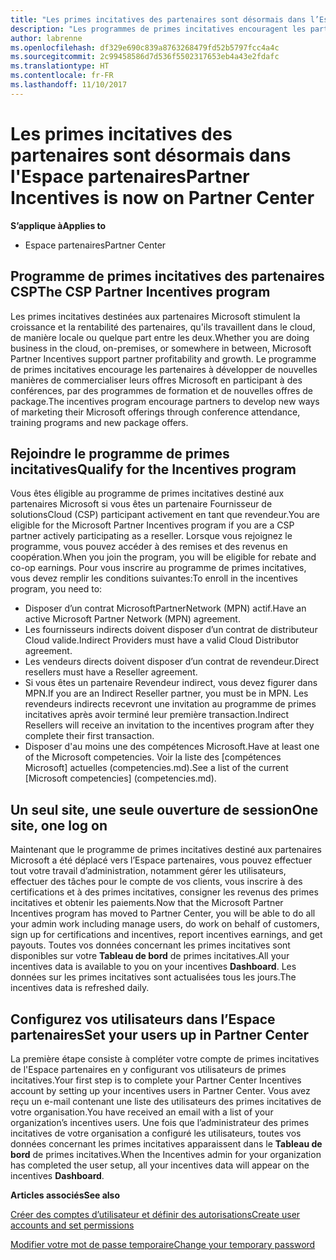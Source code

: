 ```yaml
---
title: "Les primes incitatives des partenaires sont désormais dans l’Espace partenaires| Espace partenaires"
description: "Les programmes de primes incitatives encouragent les partenaires à développer de nouvelles techniques de marketing, proposer des formations, etc."
author: labrenne
ms.openlocfilehash: df329e690c839a8763268479fd52b5797fcc4a4c
ms.sourcegitcommit: 2c99458586d7d536f5502317653eb4a43e2fdafc
ms.translationtype: HT
ms.contentlocale: fr-FR
ms.lasthandoff: 11/10/2017
---
```

# <a name="partner-incentives-is-now-on-partner-center"></a><span data-ttu-id="72047-103">Les primes incitatives des partenaires sont désormais dans l'Espace partenaires</span><span class="sxs-lookup"><span data-stu-id="72047-103">Partner Incentives is now on Partner Center</span></span> 

**<span data-ttu-id="72047-104">S’applique à</span><span class="sxs-lookup"><span data-stu-id="72047-104">Applies to</span></span>**

-  <span data-ttu-id="72047-105">Espace partenaires</span><span class="sxs-lookup"><span data-stu-id="72047-105">Partner Center</span></span>

## <a name="the-csp-partner-incentives-program"></a><span data-ttu-id="72047-106">Programme de primes incitatives des partenaires CSP</span><span class="sxs-lookup"><span data-stu-id="72047-106">The CSP Partner Incentives program</span></span>

<span data-ttu-id="72047-107">Les primes incitatives destinées aux partenaires Microsoft stimulent la croissance et la rentabilité des partenaires, qu'ils travaillent dans le cloud, de manière locale ou quelque part entre les deux.</span><span class="sxs-lookup"><span data-stu-id="72047-107">Whether you are doing business in the cloud, on-premises, or somewhere in between, Microsoft Partner Incentives support partner profitability and growth.</span></span> <span data-ttu-id="72047-108">Le programme de primes incitatives encourage les partenaires à développer de nouvelles manières de commercialiser leurs offres Microsoft en participant à des conférences, par des programmes de formation et de nouvelles offres de package.</span><span class="sxs-lookup"><span data-stu-id="72047-108">The incentives program encourage partners to develop new ways of marketing their Microsoft offerings through conference attendance, training programs and new package offers.</span></span> 

## <a name="qualify-for-the-incentives-program"></a><span data-ttu-id="72047-109">Rejoindre le programme de primes incitatives</span><span class="sxs-lookup"><span data-stu-id="72047-109">Qualify for the Incentives program</span></span>

<span data-ttu-id="72047-110">Vous êtes éligible au programme de primes incitatives destiné aux partenaires Microsoft si vous êtes un partenaire Fournisseur de solutionsCloud (CSP) participant activement en tant que revendeur.</span><span class="sxs-lookup"><span data-stu-id="72047-110">You are eligible for the Microsoft Partner Incentives program if you are a CSP partner actively participating as a reseller.</span></span>
<span data-ttu-id="72047-111">Lorsque vous rejoignez le programme, vous pouvez accéder à des remises et des revenus en coopération.</span><span class="sxs-lookup"><span data-stu-id="72047-111">When you join the program, you will be eligible for rebate and co-op earnings.</span></span> <span data-ttu-id="72047-112">Pour vous inscrire au programme de primes incitatives, vous devez remplir les conditions suivantes:</span><span class="sxs-lookup"><span data-stu-id="72047-112">To enroll in the incentives program, you need to:</span></span> 
-   <span data-ttu-id="72047-113">Disposer d’un contrat MicrosoftPartnerNetwork (MPN) actif.</span><span class="sxs-lookup"><span data-stu-id="72047-113">Have an active Microsoft Partner Network (MPN) agreement.</span></span>  
-   <span data-ttu-id="72047-114">Les fournisseurs indirects doivent disposer d’un contrat de distributeur Cloud valide.</span><span class="sxs-lookup"><span data-stu-id="72047-114">Indirect Providers must have a valid Cloud Distributor agreement.</span></span>
-   <span data-ttu-id="72047-115">Les vendeurs directs doivent disposer d’un contrat de revendeur.</span><span class="sxs-lookup"><span data-stu-id="72047-115">Direct resellers must have a Reseller agreement.</span></span>
-   <span data-ttu-id="72047-116">Si vous êtes un partenaire Revendeur indirect, vous devez figurer dans MPN.</span><span class="sxs-lookup"><span data-stu-id="72047-116">If you are an Indirect Reseller partner, you must be in MPN.</span></span> <span data-ttu-id="72047-117">Les revendeurs indirects recevront une invitation au programme de primes incitatives après avoir terminé leur première transaction.</span><span class="sxs-lookup"><span data-stu-id="72047-117">Indirect Resellers will receive an invitation to the incentives program after they complete their first transaction.</span></span> 
-   <span data-ttu-id="72047-118">Disposer d'au moins une des compétences Microsoft.</span><span class="sxs-lookup"><span data-stu-id="72047-118">Have at least one of the Microsoft competencies.</span></span> <span data-ttu-id="72047-119">Voir la liste des [compétences Microsoft] actuelles (competencies.md).</span><span class="sxs-lookup"><span data-stu-id="72047-119">See a list of the current [Microsoft competencies] (competencies.md).</span></span>

## <a name="one-site-one-log-on"></a><span data-ttu-id="72047-120">Un seul site, une seule ouverture de session</span><span class="sxs-lookup"><span data-stu-id="72047-120">One site, one log on</span></span>

<span data-ttu-id="72047-121">Maintenant que le programme de primes incitatives destiné aux partenaires Microsoft a été déplacé vers l’Espace partenaires, vous pouvez effectuer tout votre travail d’administration, notamment gérer les utilisateurs, effectuer des tâches pour le compte de vos clients, vous inscrire à des certifications et à des primes incitatives, consigner les revenus des primes incitatives et obtenir les paiements.</span><span class="sxs-lookup"><span data-stu-id="72047-121">Now that the Microsoft Partner Incentives program has moved to Partner Center, you will be able to do all your admin work including manage users, do work on behalf of customers, sign up for certifications and incentives, report incentives earnings, and get payouts.</span></span> <span data-ttu-id="72047-122">Toutes vos données concernant les primes incitatives sont disponibles sur votre **Tableau de bord** de primes incitatives.</span><span class="sxs-lookup"><span data-stu-id="72047-122">All your incentives data is available to you on your incentives **Dashboard**.</span></span> <span data-ttu-id="72047-123">Les données sur les primes incitatives sont actualisées tous les jours.</span><span class="sxs-lookup"><span data-stu-id="72047-123">The incentives data is refreshed daily.</span></span>
 
## <a name="set-your-users-up-in-partner-center"></a><span data-ttu-id="72047-124">Configurez vos utilisateurs dans l’Espace partenaires</span><span class="sxs-lookup"><span data-stu-id="72047-124">Set your users up in Partner Center</span></span>
 
<span data-ttu-id="72047-125">La première étape consiste à compléter votre compte de primes incitatives de l'Espace partenaires en y configurant vos utilisateurs de primes incitatives.</span><span class="sxs-lookup"><span data-stu-id="72047-125">Your first step is to complete your Partner Center Incentives account by setting up your incentives users in Partner Center.</span></span> <span data-ttu-id="72047-126">Vous avez reçu un e-mail contenant une liste des utilisateurs des primes incitatives de votre organisation.</span><span class="sxs-lookup"><span data-stu-id="72047-126">You have received an email with a list of your organization’s incentives users.</span></span> <span data-ttu-id="72047-127">Une fois que l’administrateur des primes incitatives de votre organisation a configuré les utilisateurs, toutes vos données concernant les primes incitatives apparaissent dans le **Tableau de bord** de primes incitatives.</span><span class="sxs-lookup"><span data-stu-id="72047-127">When the Incentives admin for your organization has completed the user setup, all your incentives data will appear on the incentives **Dashboard**.</span></span>

**<span data-ttu-id="72047-128">Articles associés</span><span class="sxs-lookup"><span data-stu-id="72047-128">See also</span></span>**

[<span data-ttu-id="72047-129">Créer des comptes d’utilisateur et définir des autorisations</span><span class="sxs-lookup"><span data-stu-id="72047-129">Create user accounts and set permissions</span></span>](create-user-accounts-and-set-permissions.md)

[<span data-ttu-id="72047-130">Modifier votre mot de passe temporaire</span><span class="sxs-lookup"><span data-stu-id="72047-130">Change your temporary password</span></span>](change-your-temporary-password.md)

